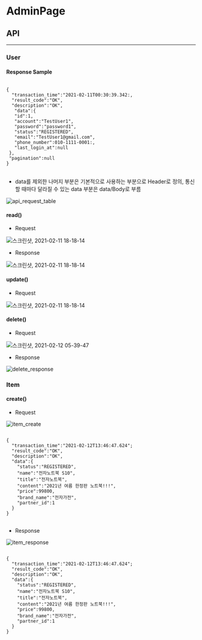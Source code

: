 # AdminPage

## API

---

### User

#### Response Sample

<pre>
<code>
{
  "transaction_time":"2021-02-11T00:30:39.342:,
  "result_code":"OK",
  "description":"OK",
   "data":{
   "id":1,
   "account":"TestUser1",
   "password":"password1",
   "status":"REGISTERED",
   "email":"TestUser1@gmail.com",
   "phone_number":010-1111-0001:,
   "last_login_at":null
 },
 "pagination":null
}
</code>
</pre>

- data를 제외한 나머지 부분은 기본적으로 사용하는 부분으로 Header로 정의, 통신할 때마다 달라질 수 있는 data 부분은 data/Body로 부름

![api_request_table](https://user-images.githubusercontent.com/67194430/107545329-80bacd80-6c0e-11eb-9b2d-7ec090f9bc30.png)


#### read()

- Request

![스크린샷, 2021-02-11 18-18-14](https://user-images.githubusercontent.com/67194430/107618911-aa6b0780-6c95-11eb-96e9-359372580125.png)


- Response

![스크린샷, 2021-02-11 18-18-14](https://user-images.githubusercontent.com/67194430/107619562-b4413a80-6c96-11eb-9753-02099f001ec6.png)


#### update()

- Request

![스크린샷, 2021-02-11 18-18-14](https://user-images.githubusercontent.com/67194430/107690965-327cfb80-6cee-11eb-8564-515b4f8e3404.png)


#### delete()

- Request

![스크린샷, 2021-02-12 05-39-47](https://user-images.githubusercontent.com/67194430/107696196-ff8a3600-6cf4-11eb-98f0-8abfa1c19385.png)

- Response

![delete_response](https://user-images.githubusercontent.com/67194430/107696334-29dbf380-6cf5-11eb-9629-be921c9c365f.png)



### Item

#### create()

- Request

![item_create](https://user-images.githubusercontent.com/67194430/107731033-43525f00-6d38-11eb-8996-97f87a131f35.png)

<pre>
<code>
{
  "transaction_time":"2021-02-12T13:46:47.624";
  "result_code":"OK",
  "description":"OK",
  "data":{
    "status":"REGISTERED",
    "name":"전자노트북 S10",
    "title":"전자노트북",
    "content":"2021년 여름 한정판 노트북!!!",
    "price":99800,
    "brand_name":"전자가전",
    "partner_id":1
  }
}
</code>
</pre>

- Response

![item_response](https://user-images.githubusercontent.com/67194430/107732595-1b64fa80-6d3c-11eb-9b75-b46a891aa854.png)


<pre>
<code>
{
  "transaction_time":"2021-02-12T13:46:47.624";
  "result_code":"OK",
  "description":"OK",
  "data":{
    "status":"REGISTERED",
    "name":"전자노트북 S10",
    "title":"전자노트북",
    "content":"2021년 여름 한정판 노트북!!!",
    "price":99800,
    "brand_name":"전자가전",
    "partner_id":1
  }
}
</code>
</pre>
